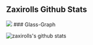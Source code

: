 ## Zaxirolls Github Stats
<img src="https://grass-graph.moshimo.works/images/zaxirolls.png">  
### Glass-Graph  

![zaxirolls's github stats](https://github-readme-stats.vercel.app/api?username=zaxirolls)
